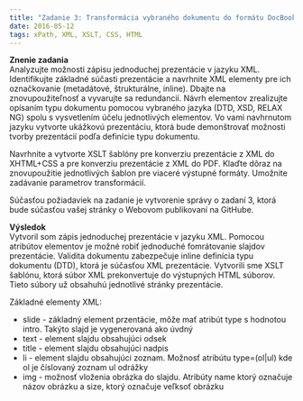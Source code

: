 ```yaml
---
title: "Zadanie 3: Transformácia vybraného dokumentu do formátu DocBook"
date: 2016-05-12
tags: xPath, XML, XSLT, CSS, HTML
---
```

**Znenie zadania**<br>
Analyzujte možnosti zápisu jednoduchej prezentácie v jazyku XML. Identifikujte základné súčasti prezentácie a navrhnite XML elementy pre ich označkovanie (metadátové, štrukturálne, inline). Dbajte na znovupoužiteľnosť a vyvarujte sa redundancií. Návrh elementov zrealizujte opísaním typu dokumentu pomocou vybraného jazyka (DTD, XSD, RELAX NG) spolu s vysvetlením účelu jednotlivých elementov. Vo vami navhrnutom jazyku vytvorte ukážkovú prezentáciu, ktorá bude demonštrovať možnosti tvorby prezentácií podľa definície typu dokumentu.

Navrhnite a vytvorte XSLT šablóny pre konverziu prezentácie z XML do XHTML+CSS a pre konverziu prezentácie z XML do PDF. Klaďte dôraz na znovupoužitie jednotlivých šablon pre viaceré výstupné formáty. Umožnite zadávanie parametrov transformácií.

Súčasťou požiadaviek na zadanie je vytvorenie správy o zadaní 3, ktorá bude súčasťou vašej stránky o Webovom publikovaní na GitHube.

**Výsledok**<br>
Vytvoril som zápis jednoduchej prezentácie v jazyku XML. Pomocou atribútov elementov je možné robiť jednoduché fomrátovanie slajdov prezentácie. Validita dokumentu zabezpečuje inline definícia typu dokumentu (DTD), ktorá je súčasťou XML prezentácie. Vytvorili sme XSLT šablónu, ktorá súbor XML prekonvertuje do výstupných HTML súborov. Tieto súbory už obsahuhú jednotlivé stránky prezentácie.

Základné elementy XML:
* slide - základný element przentácie, môže mať atribút type s hodnotou intro. Takýto slajd je vygenerovaná ako úvdný
* text - element slajdu obsahujúci odsek
* title - element slajdu obsahujúci nadpis
* li - element slajdu obsahujúci zoznam. Možnosť atribútu type=(ol|ul) kde ol je číslovaný zoznam ul odrážky
* img - možnosť vloženia obrázka do slajdu. Atribúty name ktorý označuje názov obrázku a size, ktorý označuje veľksoť obrázku
